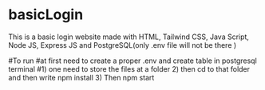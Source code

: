 # basicLogin
This is a basic login website made with HTML, Tailwind CSS, Java Script, Node JS, Express JS and PostgreSQL(only .env file will not be there ) 

#To run
#at first need to create a proper .env and create table in postgresql terminal
#1) one need to store the files at a folder 2)  then cd to that folder and then write npm install 3)  Then npm start 
